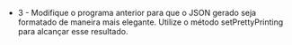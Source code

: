 - 3 - Modifique o programa anterior para que o JSON gerado seja formatado de
maneira mais elegante. Utilize o método setPrettyPrinting para alcançar
esse resultado.
